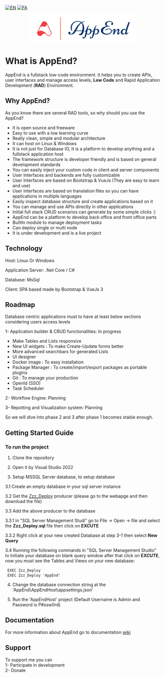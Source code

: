 [![EN](https://img.shields.io/badge/lang-EN-red.svg)](README.md)
[![FA](https://img.shields.io/badge/lang-FA-blue.svg)](README.FA.md)
<p align="center" width="100%">
     <img src="/images/AppEnd-Logo-Full.png?raw=true" />
</p>


# What is AppEnd?

AppEnd is a fullstack low-code environment. It helps you to create APIs, user interfaces and manage access levels, **Low Code** and Rapid Application Development (**RAD**) Environment.


## Why AppEnd?

As you know there are several RAD tools, so why should you use the AppEnd?  

- It is open source and freeware  
- Easy to use with a low learning curve  
- Really clean, simple and modular architecture  
- It can host on Linux & Windows  
- It is not just for Database IO, It is a platform to develop anything and a fullstack application host  
- The framework structure is developer friendly and is based on general development standards  
- You can easily inject your custom code in client and server components  
- User Interfaces and backends are fully customizable  
- User Interfaces are based on Bootstrap & VueJs (They are easy to learn and use)  
- User Interfaces are based on translation files so you can have applications in multiple languages  
- Easily inspect database structure and create applications based on it  
- You can manage and use APIs directly in other applications  
- Initial full stack CRUD scenarios can generate by some simple clicks :)  
- AppEnd can be a platform to develop back office and front office parts  
- BuiltIn module to manage deployment tasks  
- Can deploy single or multi node  
- It is under development and is a live project  

## Technology

Host: Linux Or Windows  

Application Server: .Net Core / C#  

Database: MsSql  

Client: SPA based made by Bootstrap & VueJs 3  


## Roadmap 

Database centric applications must to have at least below sections considering users access levels  

1- Application builder & CRUD functionalities: In progress  

- Make Tables and Lists responsive  
- New UI widgets : To make Create-Update forms better  
- More advanced searchbars for generated Lists  
- UI designer  
- Docker image : To easy installation  
- Package Manager : To create/import/export packages as portable plugins  
- Git : To manage your production  
- OpenId (SSO)  
- Task Scheduler  
    
2- Workflow Engine: Planning  

3- Repotting and Visualization system: Planning  

So we will dive into phase 2 and 3 after phase 1 becomes stable enough.


## Getting Started Guide
### To run the project  

1. Clone the repository

2. Open it by Visual Studio 2022  

3. Setup MSSQL Server database, to setup database  

3.1 Create an empty database in your sql server instance

3.2 Get the [Zzz_Deploy](https://github.com/mirshahreza/RDBMS-PackageManager/blob/master/MsSql/Zzz_Deploy.sql) producer (please go to the webapge and then download the file)

3.3 Add the above producer to the database  

3.3.1 in "SQL Server Management Studi" go to FIle -> Open -> file and select the **Zzz_Deploy.sql** file then click on **EXCUTE** 

3.3.2 Right click at your new created Database at step 3-1 then select **New Query** 

3.4 Running the following commands in "SQL Server Management Studio" to Initiate your database on blank query window after that click on **EXCUTE**, now you must see the Tables and Views on your new database:

     EXEC Zzz_Deploy
     EXEC Zzz_Deploy 'AppEnd'  
     

4. Change the database connection string at the 'AppEnd\AppEndHost\appsettings.json'

5. Run the 'AppEndHost' project (Default Username is Admin and Password is P#ssw0rd)


## Documentation

For more information about AppEnd go to documentation [wiki](https://github.com/mirshahreza/AppEnd/wiki)  


## Support

To support me you can  
1- Participate in development  
2- Donate  

